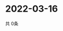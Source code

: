 # 2022-03-16
  共 0条

  <!-- BEGIN -->
  <!-- 最后更新时间Wed Mar 16 2022 22:04:42 GMT+0000 (Coordinated Universal Time) -->
  
  <!-- END -->
  
  